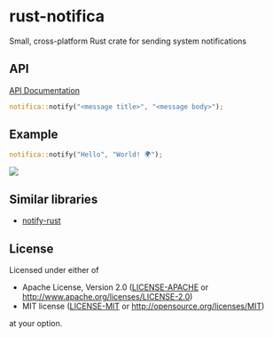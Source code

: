 # rust-notifica

Small, cross-platform Rust crate for sending system notifications

## API

[API Documentation](https://docs.rs/notifica/)

```rust
notifica::notify("<message title>", "<message body>");
```

## Example

```rust
notifica::notify("Hello", "World! 🌍");
```

![](https://i.imgur.com/vuQHhxp.png)

## Similar libraries

- [notify-rust](https://github.com/hoodie/notify-rust)

## License

Licensed under either of

 * Apache License, Version 2.0 ([LICENSE-APACHE](LICENSE-APACHE) or http://www.apache.org/licenses/LICENSE-2.0)
 * MIT license ([LICENSE-MIT](LICENSE-MIT) or http://opensource.org/licenses/MIT)

at your option.
